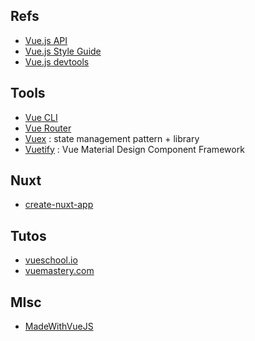 ## Refs

- [Vue.js API](https://vuejs.org/v2/api/)
- [Vue.js Style Guide](https://vuejs.org/v2/style-guide/)
- [Vue.js devtools](https://addons.mozilla.org/en-US/firefox/addon/vue-js-devtools/)

## Tools

- [Vue CLI](https://cli.vuejs.org/)
- [Vue Router](https://router.vuejs.org/)
- [Vuex](https://vuex.vuejs.org/) : state management pattern + library
- [Vuetify](https://vuetifyjs.com/) : Vue Material Design Component Framework

## Nuxt

- [create-nuxt-app](https://github.com/nuxt/create-nuxt-app)

## Tutos

- [vueschool.io](https://vueschool.io/)
- [vuemastery.com](https://www.vuemastery.com/)

## MIsc

- [MadeWithVueJS](https://madewithvuejs.com/)
